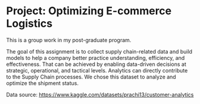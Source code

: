 # Project: Optimizing E-commerce Logistics
This is a group work in my post-graduate program.

The goal of this assignment is to collect supply chain-related data and build models to help a company better practice understanding, efficiency, and effectiveness. That can be achieved by enabling data-driven decisions at strategic, operational, and tactical levels. Analytics can directly contribute to the Supply Chain processes. We chose this dataset to analyze and optimize the shipment status. 

Data source: https://www.kaggle.com/datasets/prachi13/customer-analytics


